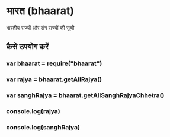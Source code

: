 # भारत (bhaarat)
भारतीय राज्यों और संग राज्यों की सूची

## कैसे उपयोग करें

### var bhaarat = require("bhaarat")

### var rajya = bhaarat.getAllRajya()
### var sanghRajya = bhaarat.getAllSanghRajyaChhetra()

### console.log(rajya)
### console.log(sanghRajya)
